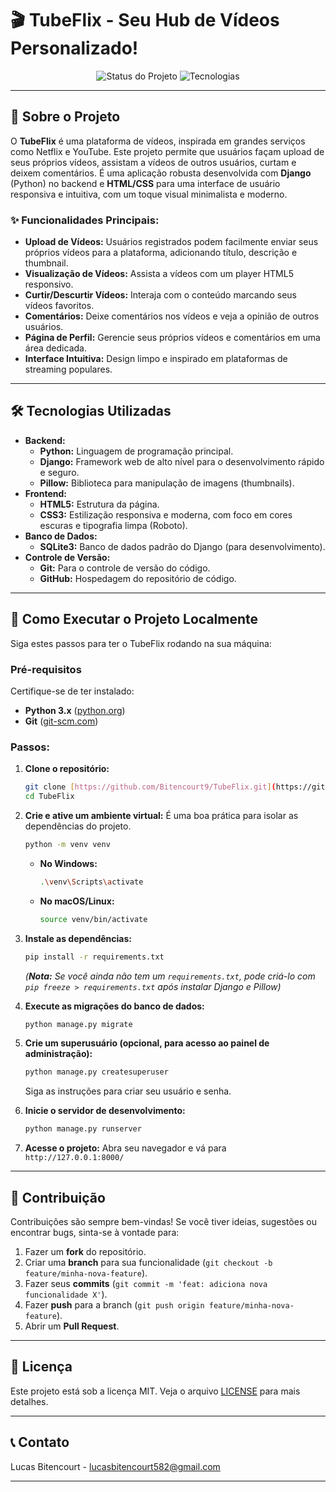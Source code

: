 # 🎬 TubeFlix - Seu Hub de Vídeos Personalizado!

<p align="center">
  <img src="https://img.shields.io/badge/Status-Em%20Desenvolvimento-yellowgreen" alt="Status do Projeto">
  <img src="https://img.shields.io/badge/Tecnologias-HTML%20%7C%20CSS%20%7C%20Django-blue" alt="Tecnologias">
</p>

---

## 🌟 Sobre o Projeto

O **TubeFlix** é uma plataforma de vídeos, inspirada em grandes serviços como Netflix e YouTube. Este projeto permite que usuários façam upload de seus próprios vídeos, assistam a vídeos de outros usuários, curtam e deixem comentários. É uma aplicação robusta desenvolvida com **Django** (Python) no backend e **HTML/CSS** para uma interface de usuário responsiva e intuitiva, com um toque visual minimalista e moderno.

### ✨ Funcionalidades Principais:

* **Upload de Vídeos:** Usuários registrados podem facilmente enviar seus próprios vídeos para a plataforma, adicionando título, descrição e thumbnail.
* **Visualização de Vídeos:** Assista a vídeos com um player HTML5 responsivo.
* **Curtir/Descurtir Vídeos:** Interaja com o conteúdo marcando seus vídeos favoritos.
* **Comentários:** Deixe comentários nos vídeos e veja a opinião de outros usuários.
* **Página de Perfil:** Gerencie seus próprios vídeos e comentários em uma área dedicada.
* **Interface Intuitiva:** Design limpo e inspirado em plataformas de streaming populares.

---

## 🛠️ Tecnologias Utilizadas

* **Backend:**
    * **Python:** Linguagem de programação principal.
    * **Django:** Framework web de alto nível para o desenvolvimento rápido e seguro.
    * **Pillow:** Biblioteca para manipulação de imagens (thumbnails).
* **Frontend:**
    * **HTML5:** Estrutura da página.
    * **CSS3:** Estilização responsiva e moderna, com foco em cores escuras e tipografia limpa (Roboto).
* **Banco de Dados:**
    * **SQLite3:** Banco de dados padrão do Django (para desenvolvimento).
* **Controle de Versão:**
    * **Git:** Para o controle de versão do código.
    * **GitHub:** Hospedagem do repositório de código.

---

## 🚀 Como Executar o Projeto Localmente

Siga estes passos para ter o TubeFlix rodando na sua máquina:

### Pré-requisitos

Certifique-se de ter instalado:

* **Python 3.x** ([python.org](https://www.python.org/downloads/))
* **Git** ([git-scm.com](https://git-scm.com/))

### Passos:

1.  **Clone o repositório:**
    ```bash
    git clone [https://github.com/Bitencourt9/TubeFlix.git](https://github.com/Bitencourt9/TubeFlix.git)
    cd TubeFlix
    ```

2.  **Crie e ative um ambiente virtual:**
    É uma boa prática para isolar as dependências do projeto.
    ```bash
    python -m venv venv
    ```
    * **No Windows:**
        ```bash
        .\venv\Scripts\activate
        ```
    * **No macOS/Linux:**
        ```bash
        source venv/bin/activate
        ```

3.  **Instale as dependências:**
    ```bash
    pip install -r requirements.txt
    ```
    *(**Nota:** Se você ainda não tem um `requirements.txt`, pode criá-lo com `pip freeze > requirements.txt` após instalar Django e Pillow)*

4.  **Execute as migrações do banco de dados:**
    ```bash
    python manage.py migrate
    ```

5.  **Crie um superusuário (opcional, para acesso ao painel de administração):**
    ```bash
    python manage.py createsuperuser
    ```
    Siga as instruções para criar seu usuário e senha.

6.  **Inicie o servidor de desenvolvimento:**
    ```bash
    python manage.py runserver
    ```

7.  **Acesse o projeto:**
    Abra seu navegador e vá para `http://127.0.0.1:8000/`

---

## 🤝 Contribuição

Contribuições são sempre bem-vindas! Se você tiver ideias, sugestões ou encontrar bugs, sinta-se à vontade para:

1.  Fazer um **fork** do repositório.
2.  Criar uma **branch** para sua funcionalidade (`git checkout -b feature/minha-nova-feature`).
3.  Fazer seus **commits** (`git commit -m 'feat: adiciona nova funcionalidade X'`).
4.  Fazer **push** para a branch (`git push origin feature/minha-nova-feature`).
5.  Abrir um **Pull Request**.

---

## 📄 Licença

Este projeto está sob a licença MIT. Veja o arquivo [LICENSE](LICENSE) para mais detalhes.

---

## 📞 Contato

Lucas Bitencourt - lucasbitencourt582@gmail.com

---